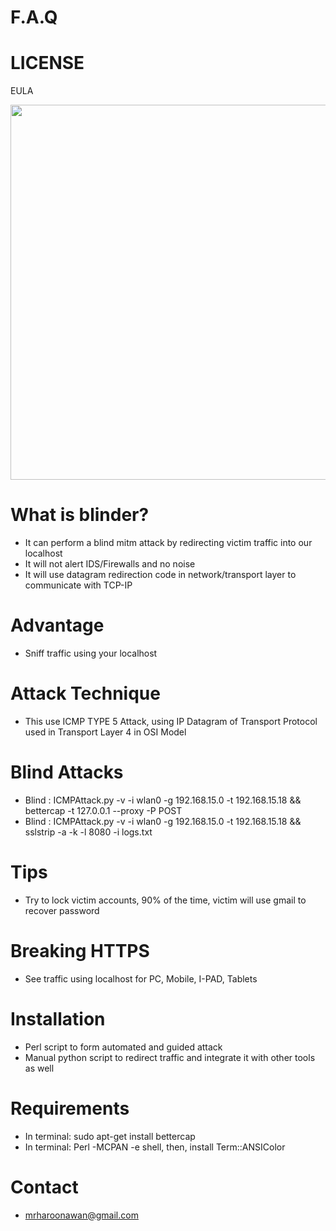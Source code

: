 # F.A.Q 

# LICENSE
EULA

<div align="center">
    <img src="http://oi66.tinypic.com/2j0lgub.jpg" width="600px"</img> 
</div>


# What is blinder?
- It can perform a blind mitm attack by redirecting victim traffic into our localhost
- It will not alert IDS/Firewalls and no noise
- It will use datagram redirection code in network/transport layer to communicate with TCP-IP

# Advantage
- Sniff traffic using your localhost

# Attack Technique
- This use ICMP TYPE 5 Attack, using IP Datagram of Transport Protocol used in Transport Layer 4 in OSI Model

# Blind Attacks
- Blind  : ICMPAttack.py -v -i wlan0 -g 192.168.15.0 -t 192.168.15.18 && bettercap -t 127.0.0.1 --proxy -P POST
- Blind  : ICMPAttack.py -v -i wlan0 -g 192.168.15.0 -t 192.168.15.18 && sslstrip -a -k -l 8080 -i logs.txt

# Tips
- Try to lock victim accounts, 90% of the time, victim will use gmail to recover password

# Breaking HTTPS
- See traffic using localhost for PC, Mobile, I-PAD, Tablets

# Installation
- Perl script to form automated and guided attack
- Manual python script to redirect traffic and integrate it with other tools as well

# Requirements
- In terminal: sudo apt-get install bettercap
- In terminal: Perl -MCPAN -e shell, then, install Term::ANSIColor

# Contact
- mrharoonawan@gmail.com
